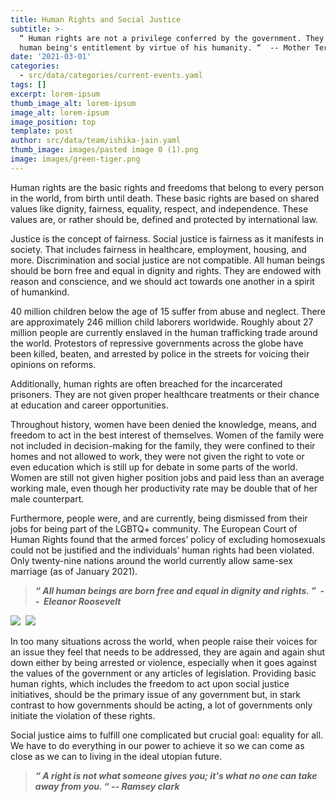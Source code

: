 ```yaml
---
title: Human Rights and Social Justice
subtitle: >-
  “ Human rights are not a privilege conferred by the government. They are every
  human being's entitlement by virtue of his humanity. “  -- Mother Teresa 
date: '2021-03-01'
categories:
  - src/data/categories/current-events.yaml
tags: []
excerpt: lorem-ipsum
thumb_image_alt: lorem-ipsum
image_alt: lorem-ipsum
image_position: top
template: post
author: src/data/team/ishika-jain.yaml
thumb_image: images/pasted image 0 (1).png
image: images/green-tiger.png
---
```

Human rights are the basic rights and freedoms that belong to every person in the world, from birth until death. These basic rights are based on shared values like dignity, fairness, equality, respect, and independence. These values are, or rather should be, defined and protected by international law.


Justice is the concept of fairness. Social justice is fairness as it manifests in society. That includes fairness in healthcare, employment, housing, and more. Discrimination and social justice are not compatible. All human beings should be born free and equal in dignity and rights. They are endowed with reason and conscience, and we should act towards one another in a spirit of humankind. 

40 million children below the age of 15 suffer from abuse and neglect. There are approximately 246 million child laborers worldwide. Roughly about 27 million people are currently enslaved in the human trafficking trade around the world. Protestors of repressive governments across the globe have been killed, beaten, and arrested by police in the streets for voicing their opinions on reforms. 

Additionally, human rights are often breached for the incarcerated prisoners. They are not given proper healthcare treatments or their chance at education and career opportunities. 

Throughout history, women have been denied the knowledge, means, and freedom to act in the best interest of themselves. Women of the family were not included in decision-making for the family, they were confined to their homes and not allowed to work, they were not given the right to vote or even education which is still up for debate in some parts of the world. Women are still not given higher position jobs and paid less than an average working male, even though her productivity rate may be double that of her male counterpart. 

Furthermore, people were, and are currently, being dismissed from their jobs for being part of the LGBTQ+ community. The European Court of Human Rights found that the armed forces’ policy of excluding homosexuals could not be justified and the individuals’ human rights had been violated. Only twenty-nine nations around the world currently allow same-sex marriage (as of January 2021).

> ***“ All human beings are born free and equal in dignity and rights. ”  --  Eleanor Roosevelt***

![](https://lh3.googleusercontent.com/xpwe8Udqb3314tFZYGbIwn5OnE1oOdbbbt1QQenMWfY3HHuxjOLVvlL0NPtxEjsVwr_G4ZNBhXUP6yr4qXbvsNsN3Zydjq\_37\_EEZRXBM9lJh4wjdVzaUBCAX-yOuDBLCfRib\_6p)  ![](https://lh5.googleusercontent.com/nFNbRHC35-SVL0eZHr9XBFuCBJ5Rg_wsi0DAY62jjjbr3ICd3WyAgZ8b5eTtzHeOSr5z\_3qjC7NO3euU8mTst-uGzrdONle2b4AXHGVizClkt-17EyrZJk4Ae8St8pEkvmn68Y1n)

In too many situations across the world, when people raise their voices for an issue they feel that needs to be addressed, they are again and again shut down either by being arrested or violence, especially when it goes against the values of the government or any articles of legislation. Providing basic human rights, which includes the freedom to act upon social justice initiatives, should be the primary issue of any government but, in stark contrast to how governments should be acting, a lot of governments only initiate the violation of these rights.

Social justice aims to fulfill one complicated but crucial goal: equality for all. We have to do everything in our power to achieve it so we can come as close as we can to living in the ideal utopian future. 

> ***“ A right is not what someone gives you; it's what no one can take away from you. “ -- Ramsey clark***
